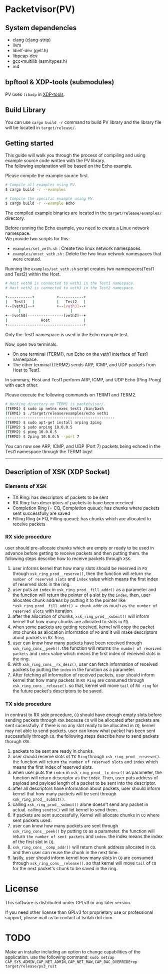 # Packetvisor(PV)

## System dependencies
- clang (clang-strip)
- llvm
- libelf-dev (gelf.h)
- libpcap-dev
- gcc-multilib (asm/types.h)
- m4

## bpftool & XDP-tools (submodules)
PV uses `libxdp` in [XDP-tools][].

[XDP-tools]: https://github.com/xdp-project/xdp-tools

## Build Library
You can use `cargo build -r` command to build PV library and the library file will be located in `target/release/`.

## Getting started
This guide will walk you through the process of compiling and using example source code written with the PV library. <br/>
The following explanation will be based on the Echo example.

Please compile the example source first.
```Bash
# Compile all examples using PV.
$ cargo build -r --examples

# Compile the specific example using PV.
$ cargo build -r --example echo
```
The compiled example binaries are located in the `target/release/examples/` directory.

Before running the Echo example, you need to create a Linux network namespace. <br/>
We provide two scripts for this:  
- `examples/set_veth.sh` : Create two linux network namespaces.
- `examples/unset_veth.sh` : Delete the two linux network namespaces that were created.

Running the `examples/set_veth.sh` script creates two namespaces(Test1 and Test2) within the Host.
```Bash
# Host veth0 is connected to veth1 in the Test1 namespace.
# Host veth2 is connected to veth3 in the Test2 namespace.

+-----------+          +-----------+
|   Test1   |          |   Test2   |
+--[veth1]--+          +--[veth3]--+
      |                      |
+--[veth0]----------------[veth2]--+
|               Host               |
+----------------------------------+
```
Only the Test1 namespace is used in the Echo example test.

Now, open two terminals.
- On one terminal (TERM1), run Echo on the veth1 interface of Test1 namespace.
- The other terminal (TERM2) sends ARP, ICMP, and UDP packets from Host to Test1.

In summary, Host and Test1 perform ARP, ICMP, and UDP Echo (Ping-Pong) with each other.

Please execute the following commands on TERM1 and TERM2.
```bash
# Working directory on TERM1 is packetvisor/.
(TERM1) $ sudo ip netns exec test1 /bin/bash
(TERM1) $ ./target/release/examples/echo veth1
-------------------------------------------------
(TERM2) $ sudo apt-get install arping 2ping
(TERM2) $ sudo arping 10.0.0.5
(TERM2) $ ping 10.0.0.5
(TERM2) $ 2ping 10.0.0.5 --port 7
```
You can now see ARP, ICMP, and UDP (Port 7) packets being echoed in the Test1 namespace through the TERM1 logs!

---
## Description of XSK (XDP Socket)

### Elements of XSK
- TX Ring: has descriptors of packets to be sent
- RX Ring: has descriptors of packets to have been received
- Completion Ring (= CQ, Completion queue): has chunks where packets sent successfully are saved
- Filling Ring (= FQ, Filling queue): has chunks which are allocated to receive packets

### RX side procedure
user should pre-allocate chunks which are empty or ready to be used in advance before getting to receive packets and then putting them. the following steps describe how to receive packets through `XSK`.

1. user informs kernel that how many slots should be reserved in `FQ` through `xsk_ring_prod__reserve()`, then the function will return `the number of reserved slots` and `index` value which means the first index of reserved slots in the ring.
2. user puts an `index` in `xsk_ring_prod__fill_addr()` as a parameter and the function will return the pointer of a slot by the `index`. then, user allocates chunk address by putting it to the pointer like `*xsk_ring_prod__fill_addr() = chunk_addr` as much as `the number of reserved slots` with iteration.
3. after the allocation of chunks, `xsk_ring_prod__submit()` will inform kernel that how many chunks are allocated to slots in `FQ`.
4. when some packets are getting received, kernel will copy the packet into chunks as allocation information of `FQ` and it will make descriptors about packets in `RX Ring`.
5. user can know how many packets have been received through `xsk_ring_cons__peek()`. the function will returns `the number of received packets` and `index` value which means the first index of received slots in the ring.
6. with `xsk_ring_cons__rx_desc()`, user can fetch information of received packets by putting the `index` in the function as a parameter.
7. After fetching all information of received packets, user should inform kernel that how many packets in `RX Ring` are consumed through `xsk_ring_cons__release()`. so that, kernel will move `tail` of `RX ring` for the future packet's descriptors to be saved.

### TX side procedure
in contrast to RX side procedure, `CQ` should have enough empty slots before sending packets through `XSK` because `CQ` will be allocated after packets are sent sucessfully. if there is no any slot ready to be allocated in `CQ`, kernel may not able to send packets. user can know what packet has been sent successfully through `CQ`. the following steps describe how to send packets thorugh `XSK`.

1. packets to be sent are ready in chunks.
2. user should reserve slots of `TX Ring` through `xsk_ring_prod__reserve()`. the function will return `the number of reserved slots` and `index` which means the first index of reserved slots.
3. when user puts the `index` in `xsk_ring_prod__tx_desc()` as parameter, the function will return descriptor as the `index`. Then, user puts address of payload and payload length of a packet to be sent into the descriptor.
4. after all descriptors have information about packets, user should inform kernel that how many packets will be sent through `xsk_ring_prod__submit()`.
5. calling `xsk_ring_prod__submit()` alone doesn't send any packet in actual. calling `sendto()` will let kernel to send them.
6. if packets are sent successfully, Kernel will allocate chunks in `CQ` where sent packets used.
7. user can know how many packets are sent through `xsk_ring_cons__peek()` by putting `CQ` as a parameter. the function will return `the number of sent packets` and `index`. the index means the index of the first slot in `CQ`.
8. `xsk_ring_cons__comp_addr()` will return chunk address allocated in `CQ`. and then user can reuse the chunk in the next time.
9. lastly, user should inform kernel how many slots in `CQ` are consumed through `xsk_ring_cons__release()`. so that kernel will move `tail` of `CQ` for the next packet's chunk to be saved in the ring.

# License
This software is distributed under GPLv3 or any later version.

If you need other license than GPLv3 for proprietary use or professional support, please mail us to contact at tsnlab dot com.

# TODO
Make an installer including an option to change capabilities of the application.
use the following command: `sudo setcap CAP_SYS_ADMIN,CAP_NET_ADMIN,CAP_NET_RAW,CAP_DAC_OVERRIDE+ep target/release/pv3_rust`

